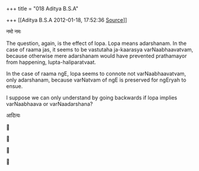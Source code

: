 +++
title = "018 Aditya B.S.A"

+++
[[Aditya B.S.A	2012-01-18, 17:52:36 [Source](https://groups.google.com/g/samskrita/c/mFZcPyTVGKg)]]



नमो नमः

  

The question, again, is the effect of lopa. Lopa means adarshanam. In the case of raama jas, it seems to be vastutaha ja-kaarasya varNaabhaavatvam, because otherwise mere adarshanam would have prevented prathamayor from happening, lupta-haliparatvaat.

  

In the case of raama ngE, lopa seems to connote not varNaabhaavatvam, only adarshanam, because varNatvam of ngE is preserved for ngEryah to ensue.

  

I suppose we can only understand by going backwards if lopa implies varNaabhaava or varNaadarshana?

  

आदित्यः

  

  

  









